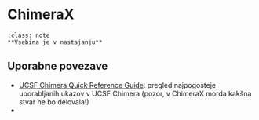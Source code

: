 # ChimeraX

```{admonition} Opomba
:class: note
**Vsebina je v nastajanju**
```

## Uporabne povezave
- [UCSF Chimera Quick Reference Guide](https://www.cgl.ucsf.edu/chimera/current/docs/UsersGuide/quickref.pdf): pregled najpogosteje uporabljanih ukazov v UCSF Chimera (pozor, v ChimeraX morda kakšna stvar ne bo delovala!)
- 
